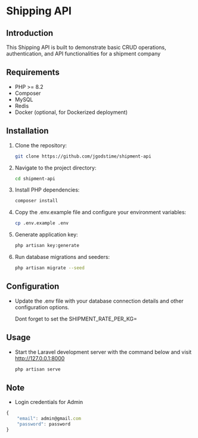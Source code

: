 # Shipping API


## Introduction

This Shipping API is built to demonstrate basic CRUD operations, authentication, and API functionalities for a shipment company

## Requirements

- PHP >= 8.2
- Composer
- MySQL
- Redis
- Docker (optional, for Dockerized deployment)

## Installation

1. Clone the repository:
   ```bash
   git clone https://github.com/jgodstime/shipment-api

2. Navigate to the project directory:
   ```bash
   cd shipment-api

3. Install PHP dependencies:
   ```bash
   composer install

4. Copy the .env.example file and configure your environment variables:
   ```bash
   cp .env.example .env

5. Generate application key:
   ```bash
   php artisan key:generate

6. Run database migrations and seeders:
   ```bash
   php artisan migrate --seed

## Configuration

- Update the .env file with your database connection details and other configuration options.

  Dont forget to set the SHIPMENT_RATE_PER_KG= 

## Usage

- Start the Laravel development server with the command below and visit http://127.0.0.1:8000
   ```bash
   php artisan serve

## Note

- Login credentials for Admin 

``` js
{
    "email": admin@gmail.com
    "password": password
}


